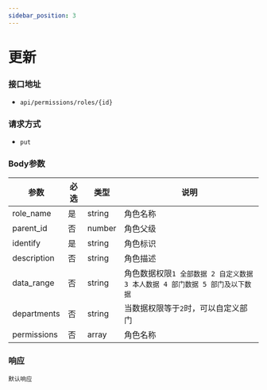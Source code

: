```yaml
---
sidebar_position: 3
---
```

# 更新

### 接口地址
- `api/permissions/roles/{id}`

### 请求方式
- `put`


### Body参数
|参数|必选|类型|说明|
|----|----|----|----|
|role_name|是|string|角色名称
|parent_id|否|number|角色父级
|identify|是|string|角色标识
|description|否|string|角色描述
|data_range|否|string|角色数据权限`1 全部数据 2 自定义数据 3 本人数据 4 部门数据 5 部门及以下数据`|
|departments|否|string|当数据权限等于`2`时，可以自定义部门
|permissions|否|array|角色名称


### 响应
`默认响应`